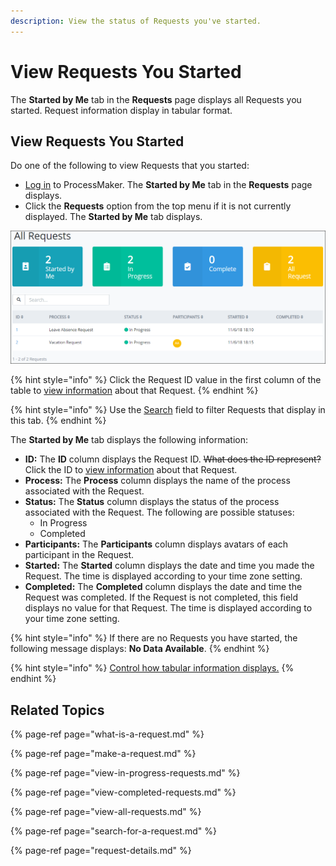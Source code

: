 ```yaml
---
description: View the status of Requests you've started.
---
```


# View Requests You Started

The **Started by Me** tab in the **Requests** page displays all Requests you started. Request information display in tabular format.

## View Requests You Started

Do one of the following to view Requests that you started:

* [Log in](../log-in.md#log-in) to ProcessMaker. The **Started by Me** tab in the **Requests** page displays.
* Click the **Requests** option from the top menu if it is not currently displayed. The **Started by Me** tab displays.

![&quot;Started By Me&quot; Request tab](../../.gitbook/assets/started-by-me-request.png)

{% hint style="info" %}
Click the Request ID value in the first column of the table to [view information](request-details.md) about that Request.
{% endhint %}

{% hint style="info" %}
Use the [Search](search-for-a-request.md) field to filter Requests that display in this tab.
{% endhint %}

The **Started by Me** tab displays the following information:

* **ID:** The **ID** column displays the Request ID. ~~What does the ID represent?~~ Click the ID to [view information](request-details.md) about that Request.
* **Process:** The **Process** column displays the name of the process associated with the Request.
* **Status:** The **Status** column displays the status of the process associated with the Request. The following are possible statuses:
  * In Progress
  * Completed
* **Participants:** The **Participants** column displays avatars of each participant in the Request.
* **Started:** The **Started** column displays the date and time you made the Request. The time is displayed according to your time zone setting.
* **Completed:** The **Completed** column displays the date and time the Request was completed. If the Request is not completed, this field displays no value for that Request. The time is displayed according to your time zone setting.

{% hint style="info" %}
If there are no Requests you have started, the following message displays: **No Data Available**.
{% endhint %}

{% hint style="info" %}
[Control how tabular information displays.](../control-how-requests-display-in-a-tab.md)
{% endhint %}

## Related Topics

{% page-ref page="what-is-a-request.md" %}

{% page-ref page="make-a-request.md" %}

{% page-ref page="view-in-progress-requests.md" %}

{% page-ref page="view-completed-requests.md" %}

{% page-ref page="view-all-requests.md" %}

{% page-ref page="search-for-a-request.md" %}

{% page-ref page="request-details.md" %}

